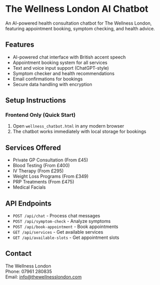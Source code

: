 # The Wellness London AI Chatbot

An AI-powered health consultation chatbot for The Wellness London, featuring appointment booking, symptom checking, and health advice.

## Features

-  AI-powered chat interface with British accent speech
-  Appointment booking system for all services
-  Text and voice input support (ChatGPT-style)
-  Symptom checker and health recommendations
-  Email confirmations for bookings
-  Secure data handling with encryption

## Setup Instructions

### Frontend Only (Quick Start)

1. Open `wellness_chatbot.html` in any modern browser
2. The chatbot works immediately with local storage for bookings
## Services Offered

- Private GP Consultation (From £45)
- Blood Testing (From £400)  
- IV Therapy (From £295)
- Weight Loss Programs (From £349)
- PRP Treatments (From £475)
- Medical Facials

## API Endpoints

- `POST /api/chat` - Process chat messages
- `POST /api/symptom-check` - Analyze symptoms
- `POST /api/book-appointment` - Book appointments
- `GET /api/services` - Get available services
- `GET /api/available-slots` - Get appointment slots

## Contact

The Wellness London  
Phone: 07961 280835  
Email: info@thewellnesslondon.com
